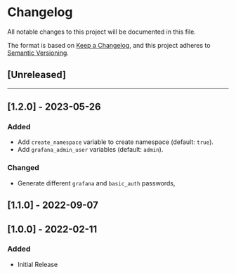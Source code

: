 # Changelog

All notable changes to this project will be documented in this file.

The format is based on [Keep a Changelog](https://keepachangelog.com/en/1.0.0/),
and this project adheres to [Semantic Versioning](https://semver.org/spec/v2.0.0.html).

## [Unreleased]

---

## [1.2.0] - 2023-05-26

### Added

- Add `create_namespace` variable to create namespace (default: `true`).
- Add `grafana_admin_user` variables (default: `admin`).

### Changed

- Generate different `grafana` and `basic_auth` passwords,

## [1.1.0] - 2022-09-07


## [1.0.0] - 2022-02-11

### Added

- Initial Release
